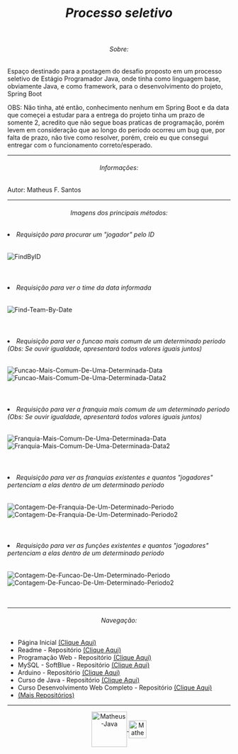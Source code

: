 <header>
  <h1 align="center"><em>Processo seletivo</em></h1>
</header>

<section>
  <h6 align="center">Sobre:</h6>
  <p>
    Espaço destinado para a postagem do desafio proposto em um processo seletivo de Estágio Programador Java, onde tinha como linguagem base, obviamente Java, e como framework, para o desenvolvimento do projeto, Spring Boot
  </p>
  
  <p>
      OBS: Não tinha, até então, conhecimento nenhum em Spring Boot e da data que começei a estudar para a entrega do projeto tinha um prazo de somente 2, acredito que não segue boas praticas de programação, porém levem em consideração que ao longo do periodo ocorreu um bug que, por falta de prazo, não tive como resolver, porém, creio eu que consegui entregar com o funcionamento correto/esperado.
   </p>
</section>

<hr>

<section>
  <h6 align="center">Informações:</h6>
  <p>
      Autor: Matheus F. Santos
  </p>
</section>

<hr>

<section>
  <h6 align="center">Imagens dos principais métodos:</h6>
  
  <h6><em><li>Requisição para procurar um "jogador" pelo ID</li></em></h6>
  <img src='https://i.postimg.cc/HL10RYbS/FindByID.png' border='0' alt='FindByID'/>
  <br/><br/><br/>
  
  <h6><em><li>Requisição para ver o time da data informada</li></em></h6>
  <img src='https://i.postimg.cc/dVJvQdRr/Find-Team-By-Date.png' border='0' alt='Find-Team-By-Date'/>
  <br/><br/><br/>
  
  <h6><em><li>Requisição para ver o funcao mais comum de um determinado periodo (Obs: Se ouvir igualdade, apresentará todos valores iguais juntos)</li></em></h6>
  <img src='https://i.postimg.cc/sDdhVVn7/Funcao-Mais-Comum-De-Uma-Determinada-Data.jpg' border='0' alt='Funcao-Mais-Comum-De-Uma-Determinada-Data'/>
  <img src='https://i.postimg.cc/QN5FY2Xt/Funcao-Mais-Comum-De-Uma-Determinada-Data2.jpg' border='0' alt='Funcao-Mais-Comum-De-Uma-Determinada-Data2'/>
  <br/><br/><br/>
  
  <h6><em><li>Requisição para ver a franquia mais comum de um determinado periodo (Obs: Se ouvir igualdade, apresentará todos valores iguais juntos)</li></em></h6>
  <img src='https://i.postimg.cc/7LfSc5Rr/Franquia-Mais-Comum-De-Uma-Determinada-Data.png' border='0' alt='Franquia-Mais-Comum-De-Uma-Determinada-Data'/>
  <img src='https://i.postimg.cc/B6CZBgCS/Franquia-Mais-Comum-De-Uma-Determinada-Data2.png' border='0' alt='Franquia-Mais-Comum-De-Uma-Determinada-Data2'/>
  <br/><br/><br/>
  
  <h6><em><li>Requisição para ver as franquias existentes e quantos "jogadores" pertenciam a elas dentro de um determinado periodo</li></em></h6>
  <img src='https://i.postimg.cc/nzsbCGwS/Contagem-De-Franquia-De-Um-Determinado-Periodo.png' border='0' alt='Contagem-De-Franquia-De-Um-Determinado-Periodo'/>
  <img src='https://i.postimg.cc/1Xq8c64J/Contagem-De-Franquia-De-Um-Determinado-Periodo2.png' border='0' alt='Contagem-De-Franquia-De-Um-Determinado-Periodo2'/>
  <br/><br/><br/>
  
  <h6><em><li>Requisição para ver as funções existentes e quantos "jogadores" pertenciam a elas dentro de um determinado periodo</li></em></h6>
  <img src='https://i.postimg.cc/KYQ3ZB1H/Contagem-De-Funcao-De-Um-Determinado-Periodo.jpg' border='0' alt='Contagem-De-Funcao-De-Um-Determinado-Periodo'/>
  <img src='https://i.postimg.cc/ZYPQcqy5/Contagem-De-Funcao-De-Um-Determinado-Periodo2.jpg' border='0' alt='Contagem-De-Funcao-De-Um-Determinado-Periodo2'/>
  <br/><br/><br/>
</section>

<hr>

<section>
  <h6 align="center">Navegação:</h6>
  <nav>
    <ul>
      <li>Página Inicial <a href="https://github.com/Matheus-FSantos" target="_blank">(Clique Aqui)</a></li>
      <li>Readme - Repositório <a href="https://github.com/Matheus-FSantos/Matheus-FSantos" target="_blank">(Clique Aqui)</a></li> 
      <li>Programação Web - Repositório <a href="https://github.com/Matheus-FSantos/SENAC-PWA107-1142496616-Matheus" target="_blank">(Clique Aqui)</a></li>
      <li>MySQL - SoftBlue - Repositório <a href="https://github.com/Matheus-FSantos/MySQL-Softblue" target="_blank">(Clique Aqui)</a></li>
      <li>Arduino - Repositório <a href="https://github.com/Matheus-FSantos/ArduinoProjetos" target="_blank">(Clique Aqui)</a></li>
      <li>Curso de Java - Repositório <a href="https://github.com/Matheus-FSantos/Curso-de-Java-Udemy" target="_blank">(Clique Aqui)</a></li>
      <li>Curso Desenvolvimento Web Completo - Repositório <a href="https://github.com/Matheus-FSantos/curso-desenvolvimeto-web-completo-udemy/" targer="_blank">(Clique Aqui)</a></li>
      <li><a href="https://github.com/Matheus-FSantos?tab=repositories">(Mais Repositórios)</a></li>
    </ul>
  </nav>
</section>

<hr>

<div align="center">
  <a href="https://www.java.com/pt-BR/" target="_blank">
    <img align="center" alt="Matheus-Java" height="auto" width="80" src="https://cdn.icon-icons.com/icons2/2415/PNG/512/java_original_wordmark_logo_icon_146459.png">
    <img align="center" alt="Matheus-Spring" height="auto" width="40" src="https://cdn.jsdelivr.net/gh/devicons/devicon/icons/spring/spring-original.svg" />      
  </a>
</div>
